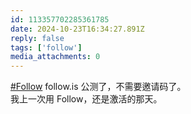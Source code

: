 ```yaml
---
id: 113357702285361785
date: 2024-10-23T16:34:27.891Z
reply: false
tags: ['follow']
media_attachments: 0
---
```


[#Follow](https://e5n.cc/tags/Follow) follow.is 公测了，不需要邀请码了。  
我上一次用 Follow，还是激活的那天。

